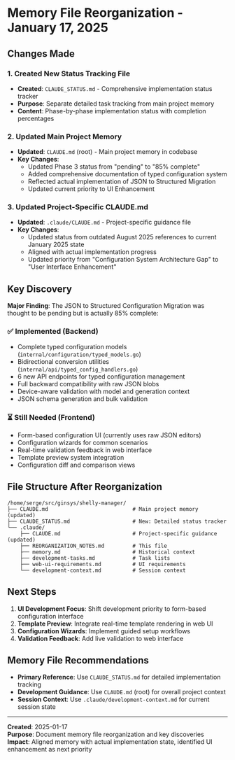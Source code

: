 # Memory File Reorganization - January 17, 2025

## Changes Made

### 1. Created New Status Tracking File
- **Created**: `CLAUDE_STATUS.md` - Comprehensive implementation status tracker
- **Purpose**: Separate detailed task tracking from main project memory
- **Content**: Phase-by-phase implementation status with completion percentages

### 2. Updated Main Project Memory
- **Updated**: `CLAUDE.md` (root) - Main project memory in codebase
- **Key Changes**:
  - Updated Phase 3 status from "pending" to "85% complete"
  - Added comprehensive documentation of typed configuration system
  - Reflected actual implementation of JSON to Structured Migration
  - Updated current priority to UI Enhancement

### 3. Updated Project-Specific CLAUDE.md
- **Updated**: `.claude/CLAUDE.md` - Project-specific guidance file
- **Key Changes**:
  - Updated status from outdated August 2025 references to current January 2025 state
  - Aligned with actual implementation progress
  - Updated priority from "Configuration System Architecture Gap" to "User Interface Enhancement"

## Key Discovery

**Major Finding**: The JSON to Structured Configuration Migration was thought to be pending but is actually 85% complete:

### ✅ Implemented (Backend)
- Complete typed configuration models (`internal/configuration/typed_models.go`)
- Bidirectional conversion utilities (`internal/api/typed_config_handlers.go`)
- 6 new API endpoints for typed configuration management
- Full backward compatibility with raw JSON blobs
- Device-aware validation with model and generation context
- JSON schema generation and bulk validation

### ⏳ Still Needed (Frontend)
- Form-based configuration UI (currently uses raw JSON editors)
- Configuration wizards for common scenarios
- Real-time validation feedback in web interface
- Template preview system integration
- Configuration diff and comparison views

## File Structure After Reorganization

```
/home/serge/src/ginsys/shelly-manager/
├── CLAUDE.md                           # Main project memory (updated)
├── CLAUDE_STATUS.md                    # New: Detailed status tracker
└── .claude/
    ├── CLAUDE.md                       # Project-specific guidance (updated)
    ├── REORGANIZATION_NOTES.md         # This file
    ├── memory.md                       # Historical context
    ├── development-tasks.md            # Task lists
    ├── web-ui-requirements.md          # UI requirements
    └── development-context.md          # Session context
```

## Next Steps

1. **UI Development Focus**: Shift development priority to form-based configuration interface
2. **Template Preview**: Integrate real-time template rendering in web UI
3. **Configuration Wizards**: Implement guided setup workflows
4. **Validation Feedback**: Add live validation to web interface

## Memory File Recommendations

- **Primary Reference**: Use `CLAUDE_STATUS.md` for detailed implementation tracking
- **Development Guidance**: Use `CLAUDE.md` (root) for overall project context
- **Session Context**: Use `.claude/development-context.md` for current session state

---

**Created**: 2025-01-17  
**Purpose**: Document memory file reorganization and key discoveries  
**Impact**: Aligned memory with actual implementation state, identified UI enhancement as next priority